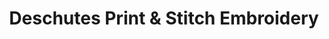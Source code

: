 ---
title: "Deschutes Print & Stitch Embroidery"
url: /tumwater/deschutes-print-and-stitch-embroidery/
shop: tailor
---
